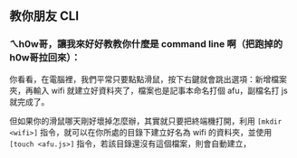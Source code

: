 ## 教你朋友 CLI

### ㄟh0w哥，讓我來好好教教你什麼是 command line 啊（把跑掉的h0w哥拉回來）：
你看看，在電腦裡，我們平常只要點點滑鼠，按下右鍵就會跳出選項：新增檔案夾，再輸入 wifi 就建立好資料夾了，檔案也是記事本命名打個 afu，副檔名打 js 就完成了。

但如果你的滑鼠哪天剛好壞掉怎麼辦，其實就只要把終端機打開，利用 ```[mkdir <wifi>]``` 指令，就可以在你所處的目錄下建立好名為 wifi 的資料夾，並使用```[touch <afu.js>]``` 指令，若該目錄還沒有這個檔案，則會自動建立，  


